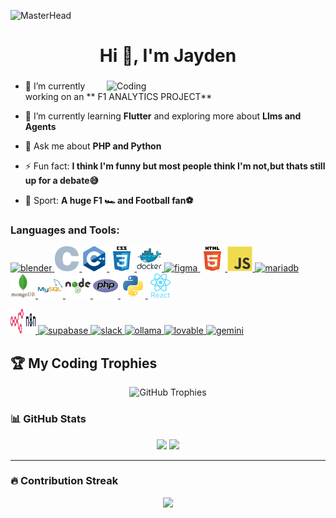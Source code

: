 ![MasterHead](https://automobilist.com/cdn/shop/collections/ATM_Collection_OracleRedBullRacing.jpg?v=1700837625&width=2048)
<h1 align="center">Hi 👋, I'm Jayden</h1>
<h3 align="center"></h3>
<img align="right" alt="Coding" width="350" border-radius="15px" src="https://user-images.githubusercontent.com/75851313/151668395-5591532b-28da-46a6-9476-7c9694bcb60e.gif" />


- 🔭 I’m currently working on an ** F1 ANALYTICS PROJECT**

- 🌱 I’m currently learning **Flutter** and exploring more about **Llms and Agents**

- 💬 Ask me about **PHP and Python**

- ⚡ Fun fact: **I think I'm funny but most people think I'm not,but thats still up for a debate😅**

- 🏓 Sport: **A huge F1 🏎️ and Football fan⚽️**

<!--<h3 align="left">Connect with me:</h3>
<p align="left">-->
</p>

<h3 align="left">Languages and Tools:</h3>
<p align="left"> <a href="https://www.blender.org/" target="_blank" rel="noreferrer"> <img src="https://download.blender.org/branding/community/blender_community_badge_white.svg" alt="blender" width="40" height="40"/> </a> <a href="https://www.cprogramming.com/" target="_blank" rel="noreferrer"> <img src="https://raw.githubusercontent.com/devicons/devicon/master/icons/c/c-original.svg" alt="c" width="40" height="40"/> </a> <a href="https://www.w3schools.com/cpp/" target="_blank" rel="noreferrer"> <img src="https://raw.githubusercontent.com/devicons/devicon/master/icons/cplusplus/cplusplus-original.svg" alt="cplusplus" width="40" height="40"/> </a> <a href="https://www.w3schools.com/css/" target="_blank" rel="noreferrer"> <img src="https://raw.githubusercontent.com/devicons/devicon/master/icons/css3/css3-original-wordmark.svg" alt="css3" width="40" height="40"/> </a> <a href="https://www.docker.com/" target="_blank" rel="noreferrer"> <img src="https://raw.githubusercontent.com/devicons/devicon/master/icons/docker/docker-original-wordmark.svg" alt="docker" width="40" height="40"/> </a> <a href="https://www.figma.com/" target="_blank" rel="noreferrer"> <img src="https://www.vectorlogo.zone/logos/figma/figma-icon.svg" alt="figma" width="40" height="40"/> </a> <a href="https://www.jumpingrivers.com/blog/r-shiny-python-flask/featured.jpg" target="_blank" rel="noreferrer"></a> <a href="https://www.w3.org/html/" target="_blank" rel="noreferrer"> <img src="https://raw.githubusercontent.com/devicons/devicon/master/icons/html5/html5-original-wordmark.svg" alt="html5" width="40" height="40"/> </a> <a href="https://developer.mozilla.org/en-US/docs/Web/JavaScript" target="_blank" rel="noreferrer"> <img src="https://raw.githubusercontent.com/devicons/devicon/master/icons/javascript/javascript-original.svg" alt="javascript" width="40" height="40"/> </a> <a href="https://mariadb.org/" target="_blank" rel="noreferrer"> <img src="https://www.vectorlogo.zone/logos/mariadb/mariadb-icon.svg" alt="mariadb" width="40" height="40"/> </a> <a href="https://www.mongodb.com/" target="_blank" rel="noreferrer"> <img src="https://raw.githubusercontent.com/devicons/devicon/master/icons/mongodb/mongodb-original-wordmark.svg" alt="mongodb" width="40" height="40"/> </a> <a href="https://www.mysql.com/" target="_blank" rel="noreferrer"> <img src="https://raw.githubusercontent.com/devicons/devicon/master/icons/mysql/mysql-original-wordmark.svg" alt="mysql" width="40" height="40"/> </a> <a href="https://nodejs.org" target="_blank" rel="noreferrer"> <img src="https://raw.githubusercontent.com/devicons/devicon/master/icons/nodejs/nodejs-original-wordmark.svg" alt="nodejs" width="40" height="40"/> </a> <a href="https://www.php.net" target="_blank" rel="noreferrer"> <img src="https://raw.githubusercontent.com/devicons/devicon/master/icons/php/php-original.svg" alt="php" width="40" height="40"/> </a> <a href="https://www.python.org" target="_blank" rel="noreferrer"> <img src="https://raw.githubusercontent.com/devicons/devicon/master/icons/python/python-original.svg" alt="python" width="40" height="40"/> </a> <a href="https://reactjs.org/" target="_blank" rel="noreferrer"> <img src="https://raw.githubusercontent.com/devicons/devicon/master/icons/react/react-original-wordmark.svg" alt="react" width="40" height="40"/> </a> <a href="https://reactnative.dev/" target="_blank" rel="noreferrer">  </a> </p>

<p align="left">

  <!-- n8n -->
  <a href="https://n8n.io/" target="_blank" rel="noreferrer">
    <img src="https://raw.githubusercontent.com/n8n-io/n8n/master/assets/n8n-logo.png" alt="n8n" width="40" height="40"/>
  </a>

  <!-- Supabase -->
  <a href="https://supabase.io/" target="_blank" rel="noreferrer">
    <img src="https://yt3.googleusercontent.com/KVjptxDSWT7rjVfGax2TgTNVAYgplgo1z_fwaV3MFjPpcmNVZC0TIgQV030BPJ0ybCP3_Fz-2w=s900-c-k-c0x00ffffff-no-rj" alt="supabase" width="40" height="40"/>
  </a>

  <!-- Slack -->
  <a href="https://slack.com/" target="_blank" rel="noreferrer">
    <img src="https://cdn.worldvectorlogo.com/logos/slack-new-logo.svg" alt="slack" width="40" height="40"/>
  </a>

  <!-- Ollama -->
  <a href="https://ollama.com/" target="_blank" rel="noreferrer">
    <img src="https://encrypted-tbn0.gstatic.com/images?q=tbn:ANd9GcTCnTSM4MHExKgIkfUheyQ04byO32OaUXmQVg&s" alt="ollama" width="40" height="40"/>
  </a>

  <!-- Lovable (assuming "Lovable" is your internal or fictional tool - no official logo, using placeholder heart) -->
  <a href="#" target="_blank" rel="noreferrer">
    <img src="https://yt3.googleusercontent.com/rhVHT5gAyVGRLJWAbsn2pjQLcpJF7pLBatfOezC8ld5Lk7cj-Q2vywOIFhSG88Vco--ut64l=s900-c-k-c0x00ffffff-no-rj" alt="lovable" width="40" height="40"/>
  </a>


  <!-- Gemini -->
  <a href="https://deepmind.google/technologies/gemini/" target="_blank" rel="noreferrer">
    <img src="https://repository-images.githubusercontent.com/759825266/f391c391-61e4-4e42-86e3-4a74dd27133e" alt="gemini" width="40" height="40"/>
  </a>

</p>

## 🏆 My Coding Trophies
<p align="center">
  <img src="https://github-profile-trophy.vercel.app/?username=jaydengomes&theme=radical&no-frame=true&margin-w=10" alt="GitHub Trophies"/>
</p>


### 📊 GitHub Stats
<p align="center">
  <img src="https://github-readme-stats.vercel.app/api?username=jaydengomes&show_icons=true&theme=tokyonight&count_private=true&hide_border=true" height="165">
  <img src="https://github-readme-stats.vercel.app/api/top-langs/?username=jaydengomes&layout=compact&theme=tokyonight&hide_border=true" height="165">
</p>

---

### 🔥 Contribution Streak
<p align="center">
  <img src="https://github-readme-streak-stats.herokuapp.com/?user=jaydengomes&theme=tokyonight&hide_border=true"/>
</p>

